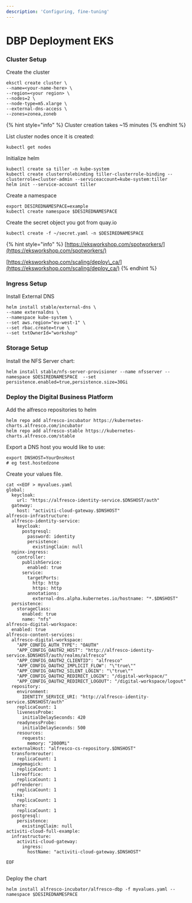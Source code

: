 ```yaml
---
description: 'Configuring, fine-tuning'
---
```


# DBP Deployment EKS

### Cluster Setup

Create the cluster

```text
eksctl create cluster \
--name=<your-name-here> \
--region=<your region> \
--nodes=2 \
--node-type=m5.xlarge \
--external-dns-access \
--zones=zonea,zoneb
```

{% hint style="info" %}
Cluster creation takes ~15 minutes
{% endhint %}

List cluster nodes once it is created:

```text
kubectl get nodes
```

Initialize helm

```text
kubectl create sa tiller -n kube-system
kubectl create clusterrolebinding tiller-clusterrole-binding --clusterrole=cluster-admin --serviceaccount=kube-system:tiller
helm init --service-account tiller
```

Create a namespace

```text
export DESIREDNAMESPACE=example
kubectl create namespace $DESIREDNAMESPACE
```

Create the secret object you got from quay.io

```text
kubectl create -f ~/secret.yaml -n $DESIREDNAMESPACE
```

{% hint style="info" %}
[https://eksworkshop.com/spotworkers/](https://eksworkshop.com/spotworkers/)

[https://eksworkshop.com/scaling/deploy\_ca/](https://eksworkshop.com/scaling/deploy_ca/)
{% endhint %}

### Ingress Setup <a id="ingress-setup"></a>

Install External DNS

```text
helm install stable/external-dns \
--name externaldns \
--namespace kube-system \
--set aws.region="eu-west-1" \
--set rbac.create=true \
--set txtOwnerId="workshop"

```

#### 

### Storage Setup

Install the NFS Server chart:

```text
helm install stable/nfs-server-provisioner --name nfsserver --namespace $DESIREDNAMESPACE  --set persistence.enabled=true,persistence.size=30Gi 
```

### Deploy the Digital Business Platform

Add the alfresco repositories to helm

```text
helm repo add alfresco-incubator https://kubernetes-charts.alfresco.com/incubator
helm repo add alfresco-stable https://kubernetes-charts.alfresco.com/stable
```

Export a DNS host you would like to use:

```text
export DNSHOST=YourDnsHost 
# eg test.hostedzone
```

Create your values file.

```text
cat <<EOF > myvalues.yaml
global:
  keycloak:
    url: "https://alfresco-identity-service.$DNSHOST/auth"
  gateway:
    host: "activiti-cloud-gateway.$DNSHOST"
alfresco-infrastructure:
  alfresco-identity-service:
    keycloak:
      postgresql:
        password: identity
        persistence:
          existingClaim: null
  nginx-ingress:
    controller:
      publishService:
        enabled: true
      service:
        targetPorts:
          http: http
          https: http
        annotations:
          external-dns.alpha.kubernetes.io/hostname: "*.$DNSHOST"
  persistence:
    storageClass:
      enabled: true
      name: "nfs"
alfresco-digital-workspace:
  enabled: true
alfresco-content-services:
  alfresco-digital-workspace:
    "APP_CONFIG_AUTH_TYPE": "OAUTH"
    "APP_CONFIG_OAUTH2_HOST": "http://alfresco-identity-service.$DNSHOST/auth/realms/alfresco"
    "APP_CONFIG_OAUTH2_CLIENTID": "alfresco"
    "APP_CONFIG_OAUTH2_IMPLICIT_FLOW": "\"true\""
    "APP_CONFIG_OAUTH2_SILENT_LOGIN": "\"true\""
    "APP_CONFIG_OAUTH2_REDIRECT_LOGIN": "/digital-workspace/"
    "APP_CONFIG_OAUTH2_REDIRECT_LOGOUT": "/digital-workspace/logout" 
  repository:
    environment:
      IDENTITY_SERVICE_URI: "http://alfresco-identity-service.$DNSHOST/auth"
    replicaCount: 1
    livenessProbe: 
      initialDelaySeconds: 420
    readynessProbe:
      initialDelaySeconds: 500
    resources:
      requests:
        memory: "2000Mi"
  externalHost: "alfresco-cs-repository.$DNSHOST"  
  transformrouter:
    replicaCount: 1
  imagemagick:
    replicaCount: 1
  libreoffice:
    replicaCount: 1
  pdfrenderer:
    replicaCount: 1
  tika:
    replicaCount: 1
  share:
    replicaCount: 1
  postgresql:
    persistence:
      existingClaim: null
activiti-cloud-full-example:
  infrastructure:
    activiti-cloud-gateway:
      ingress:
        hostName: "activiti-cloud-gateway.$DNSHOST"
        
EOF
                     
```

Deploy the chart

```text
helm install alfresco-incubator/alfresco-dbp -f myvalues.yaml --namespace $DESIREDNAMESPACE
```

